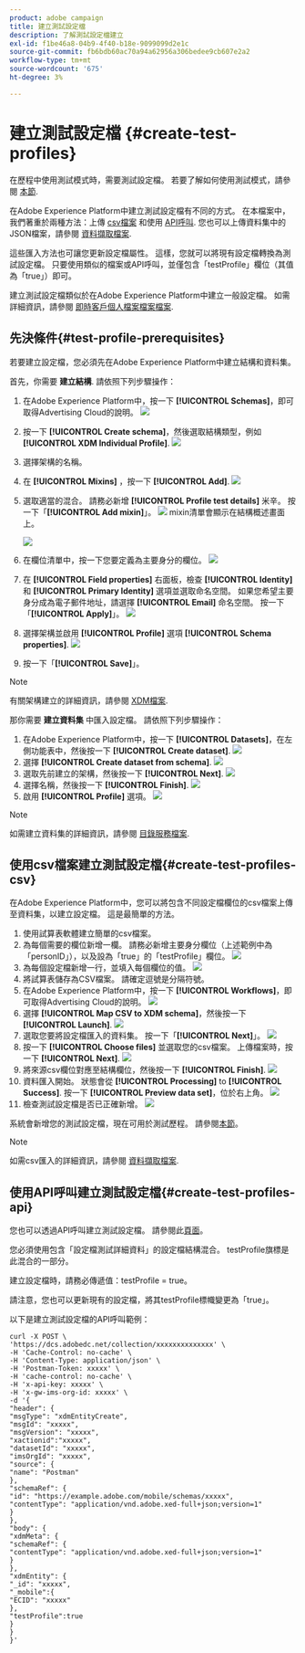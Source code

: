```yaml
---
product: adobe campaign
title: 建立測試設定檔
description: 了解測試設定檔建立
exl-id: f1be46a8-04b9-4f40-b18e-9099099d2e1c
source-git-commit: fb6bdb60ac70a94a62956a306bedee9cb607e2a2
workflow-type: tm+mt
source-wordcount: '675'
ht-degree: 3%

---
```


# 建立測試設定檔 {#create-test-profiles}

在歷程中使用測試模式時，需要測試設定檔。 若要了解如何使用測試模式，請參閱 [本節](../building-journeys/testing-the-journey.md).

在Adobe Experience Platform中建立測試設定檔有不同的方式。 在本檔案中，我們著重於兩種方法：上傳 [csv檔案](../building-journeys/creating-test-profiles.md#create-test-profiles-csv) 和使用 [API呼叫](../building-journeys/creating-test-profiles.md#create-test-profiles-api). 您也可以上傳資料集中的JSON檔案，請參閱 [資料擷取檔案](https://experienceleague.adobe.com/docs/experience-platform/ingestion/tutorials/ingest-batch-data.html#add-data-to-dataset).

這些匯入方法也可讓您更新設定檔屬性。 這樣，您就可以將現有設定檔轉換為測試設定檔。 只要使用類似的檔案或API呼叫，並僅包含「testProfile」欄位（其值為「true」）即可。

建立測試設定檔類似於在Adobe Experience Platform中建立一般設定檔。 如需詳細資訊，請參閱 [即時客戶個人檔案檔案檔案](https://experienceleague.adobe.com/docs/experience-platform/profile/home.html?lang=zh-Hant).

## 先決條件{#test-profile-prerequisites}

若要建立設定檔，您必須先在Adobe Experience Platform中建立結構和資料集。

首先，你需要 **建立結構**. 請依照下列步驟操作：

1. 在Adobe Experience Platform中，按一下 **[!UICONTROL Schemas]**，即可取得Advertising Cloud的說明。
   ![](../assets/test-profiles-0.png)
1. 按一下 **[!UICONTROL Create schema]**，然後選取結構類型，例如 **[!UICONTROL XDM Individual Profile]**.
   ![](../assets/test-profiles-1.png)
1. 選擇架構的名稱。
1. 在 **[!UICONTROL Mixins]** ，按一下 **[!UICONTROL Add]**.
   ![](../assets/test-profiles-1-bis.png)
1. 選取適當的混合。 請務必新增 **[!UICONTROL Profile test details]** 米辛。 按一下「**[!UICONTROL Add mixin]**」。
   ![](../assets/test-profiles-1-ter.png)
mixin清單會顯示在結構概述畫面上。

   ![](../assets/test-profiles-2.png)
1. 在欄位清單中，按一下您要定義為主要身分的欄位。
   ![](../assets/test-profiles-3.png)
1. 在 **[!UICONTROL Field properties]** 右面板，檢查 **[!UICONTROL Identity]** 和 **[!UICONTROL Primary Identity]** 選項並選取命名空間。 如果您希望主要身分成為電子郵件地址，請選擇 **[!UICONTROL Email]** 命名空間。 按一下「**[!UICONTROL Apply]**」。
   ![](../assets/test-profiles-4.png)
1. 選擇架構並啟用 **[!UICONTROL Profile]** 選項 **[!UICONTROL Schema properties]**.
   ![](../assets/test-profiles-5.png)
1. 按一下「**[!UICONTROL Save]**」。

>[!NOTE]
>
>有關架構建立的詳細資訊，請參閱 [XDM檔案](https://experienceleague.adobe.com/docs/experience-platform/xdm/ui/resources/schemas.html#prerequisites).

那你需要 **建立資料集** 中匯入設定檔。 請依照下列步驟操作：

1. 在Adobe Experience Platform中，按一下 **[!UICONTROL Datasets]**，在左側功能表中，然後按一下 **[!UICONTROL Create dataset]**.
   ![](../assets/test-profiles-6.png)
1. 選擇 **[!UICONTROL Create dataset from schema]**.
   ![](../assets/test-profiles-7.png)
1. 選取先前建立的架構，然後按一下 **[!UICONTROL Next]**.
   ![](../assets/test-profiles-8.png)
1. 選擇名稱，然後按一下 **[!UICONTROL Finish]**.
   ![](../assets/test-profiles-9.png)
1. 啟用 **[!UICONTROL Profile]** 選項。
   ![](../assets/test-profiles-10.png)

>[!NOTE]
>
> 如需建立資料集的詳細資訊，請參閱 [目錄服務檔案](https://experienceleague.adobe.com/docs/experience-platform/catalog/datasets/user-guide.html#getting-started).

## 使用csv檔案建立測試設定檔{#create-test-profiles-csv}

在Adobe Experience Platform中，您可以將包含不同設定檔欄位的csv檔案上傳至資料集，以建立設定檔。 這是最簡單的方法。

1. 使用試算表軟體建立簡單的csv檔案。
1. 為每個需要的欄位新增一欄。 請務必新增主要身分欄位（上述範例中為「personID」），以及設為「true」的「testProfile」欄位。
   ![](../assets/test-profiles-11.png)
1. 為每個設定檔新增一行，並填入每個欄位的值。
   ![](../assets/test-profiles-12.png)
1. 將試算表儲存為CSV檔案。 請確定逗號是分隔符號。
1. 在Adobe Experience Platform中，按一下 **[!UICONTROL Workflows]**，即可取得Advertising Cloud的說明。
   ![](../assets/test-profiles-14.png)
1. 選擇 **[!UICONTROL Map CSV to XDM schema]**，然後按一下 **[!UICONTROL Launch]**.
   ![](../assets/test-profiles-16.png)
1. 選取您要將設定檔匯入的資料集。 按一下「**[!UICONTROL Next]**」。
   ![](../assets/test-profiles-17.png)
1. 按一下 **[!UICONTROL Choose files]** 並選取您的csv檔案。 上傳檔案時，按一下 **[!UICONTROL Next]**.
   ![](../assets/test-profiles-18.png)
1. 將來源csv欄位對應至結構欄位，然後按一下 **[!UICONTROL Finish]**.
   ![](../assets/test-profiles-19.png)
1. 資料匯入開始。 狀態會從 **[!UICONTROL Processing]** to **[!UICONTROL Success]**. 按一下 **[!UICONTROL Preview data set]**，位於右上角。
   ![](../assets/test-profiles-20.png)
1. 檢查測試設定檔是否已正確新增。
   ![](../assets/test-profiles-21.png)

系統會新增您的測試設定檔，現在可用於測試歷程。 請參閱[本節](../building-journeys/testing-the-journey.md)。
>[!NOTE]
>
> 如需csv匯入的詳細資訊，請參閱 [資料擷取檔案](https://experienceleague.adobe.com/docs/experience-platform/ingestion/tutorials/map-a-csv-file.html#tutorials).

## 使用API呼叫建立測試設定檔{#create-test-profiles-api}

您也可以透過API呼叫建立測試設定檔。 請參閱此[頁面](https://experienceleague.adobe.com/docs/experience-platform/profile/home.html)。

您必須使用包含「設定檔測試詳細資料」的設定檔結構混合。 testProfile旗標是此混合的一部分。

建立設定檔時，請務必傳遞值：testProfile = true。

請注意，您也可以更新現有的設定檔，將其testProfile標幟變更為「true」。

以下是建立測試設定檔的API呼叫範例：

```
curl -X POST \
'https://dcs.adobedc.net/collection/xxxxxxxxxxxxxx' \
-H 'Cache-Control: no-cache' \
-H 'Content-Type: application/json' \
-H 'Postman-Token: xxxxx' \
-H 'cache-control: no-cache' \
-H 'x-api-key: xxxxx' \
-H 'x-gw-ims-org-id: xxxxx' \
-d '{
"header": {
"msgType": "xdmEntityCreate",
"msgId": "xxxxx",
"msgVersion": "xxxxx",
"xactionid":"xxxxx",
"datasetId": "xxxxx",
"imsOrgId": "xxxxx",
"source": {
"name": "Postman"
},
"schemaRef": {
"id": "https://example.adobe.com/mobile/schemas/xxxxx",
"contentType": "application/vnd.adobe.xed-full+json;version=1"
}
},
"body": {
"xdmMeta": {
"schemaRef": {
"contentType": "application/vnd.adobe.xed-full+json;version=1"
}
},
"xdmEntity": {
"_id": "xxxxx",
"_mobile":{
"ECID": "xxxxx"
},
"testProfile":true
}
}
}'
```

